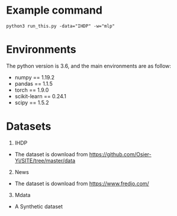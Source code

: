# Example command

```shell
python3 run_this.py -data="IHDP" -w="mlp"
```

# Environments

The python version is 3.6, and the main environments are as follow:
 - numpy == 1.19.2
 - pandas == 1.1.5
 - torch == 1.9.0
 - scikit-learn == 0.24.1
 - scipy == 1.5.2

# Datasets

1. IHDP
 - The dataset is download from https://github.com/Osier-Yi/SITE/tree/master/data

2. News
 - The dataset is download from https://www.fredjo.com/

3. Mdata
 - A Synthetic dataset
